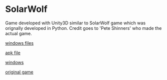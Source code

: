 # SolarWolf
Game developed with Unity3D similar to SolarWolf game which was orignally developed in Python. 
Credit goes to 'Pete Shinners' who made the actual game.

[windows files](https://drive.google.com/drive/folders/0BwcoMJ0DNQ-Rfi1ILUswM1dBNlpkeEJJX2lqN05qZkRfc1dNeEgxb3p1Q19YaTl4MDcyMFE?usp=sharing)

[apk file](https://drive.google.com/file/d/0BwcoMJ0DNQ-RMVhpTXE5aEl4cUE/view?usp=sharing)

[windows](https://drive.google.com/file/d/0BwcoMJ0DNQ-RYTNYRFBqdHJIc3M/view?usp=sharing)

[original game](https://www.pygame.org/shredwheat/solarwolf/index.shtml)
